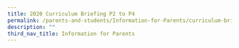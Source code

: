 ```yaml
---
title: 2020 Curriculum Briefing P2 to P4
permalink: /parents-and-students/Information-for-Parents/curriculum-briefing/
description: ""
third_nav_title: Information for Parents
---
```


